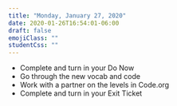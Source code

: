 ```yaml
---
title: "Monday, January 27, 2020"
date: 2020-01-26T16:54:01-06:00
draft: false
emojiClass: ""
studentCss: ""
---
```


- Complete and turn in your Do Now
- Go through the new vocab and code
- Work with a partner on the levels in Code.org
- Complete and turn in your Exit Ticket